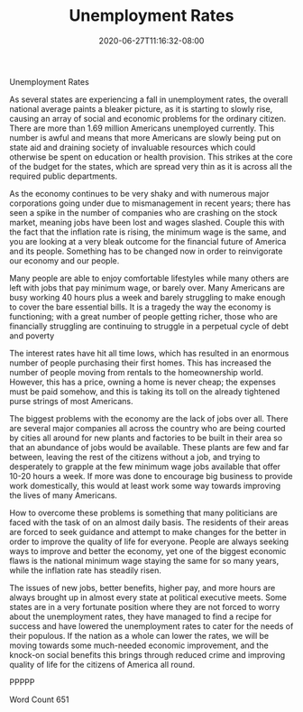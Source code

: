 ﻿---
title: "Unemployment Rates"
date: 2020-06-27T11:16:32-08:00
description: "TXT Tips for Web Success"
featured_image: "/images/TXT.jpg"
tags: ["TXT"]
---

Unemployment Rates

As several states are experiencing a fall in unemployment rates, the overall national average paints a bleaker picture, as it is starting to slowly rise, causing an array of social and economic problems for the ordinary citizen.  There are more than 1.69 million Americans unemployed currently.  This number is awful and means that more Americans are slowly being put on state aid and draining society of invaluable resources which could otherwise be spent on education or health provision.  This strikes at the core of the budget for the states, which are spread very thin as it is across all the required public departments. 

As the economy continues to be very shaky and with numerous major corporations going under due to mismanagement in recent years; there has seen a spike in the number of companies who are crashing on the stock market, meaning jobs have been lost and wages slashed.  Couple this with the fact that the inflation rate is rising, the minimum wage is the same, and you are looking at a very bleak outcome for the financial future of America and its people.  Something has to be changed now in order to reinvigorate our economy and our people.

Many people are able to enjoy comfortable lifestyles while many others are left with jobs that pay minimum wage, or barely over.  Many Americans are busy working 40 hours plus a week and barely struggling to make enough to cover the bare essential bills.  It is a tragedy the way the economy is functioning; with a great number of people getting richer, those who are financially struggling are continuing to struggle in a perpetual cycle of debt and poverty  

The interest rates have hit all time lows, which has resulted in an enormous number of people purchasing their first homes.  This has increased the number of people moving from rentals to the homeownership world.  However, this has a price, owning a home is never cheap; the expenses must be paid somehow, and this is taking its toll on the already tightened purse strings of most Americans.

The biggest problems with the economy are the lack of jobs over all. There are several major companies all across the country who are being courted by cities all around for new plants and factories to be built in their area so that an abundance of jobs would be available.  These plants are few and far between, leaving the rest of the citizens without a job, and trying to desperately to grapple at the few minimum wage jobs available that offer 10-20 hours a week.  If more was done to encourage big business to provide work domestically, this would at least work some way towards improving the lives of many Americans.

How to overcome these problems is something that many politicians are faced with the task of on an almost daily basis.  The residents of their areas are forced to seek guidance and attempt to make changes for the better in order to improve the quality of life for everyone.  People are always seeking ways to improve and better the economy, yet one of the biggest economic flaws is the national minimum wage staying the same for so many years, while the inflation rate has steadily risen.  

The issues of new jobs, better benefits, higher pay, and more hours are always brought up in almost every state at political executive meets.  Some states are in a very fortunate position where they are not forced to worry about the unemployment rates, they have managed to find a recipe for success and have lowered the unemployment rates to cater for the needs of their populous.  If the nation as a whole can lower the rates, we will be moving towards some much-needed economic improvement, and the knock-on social benefits this brings through reduced crime and improving quality of life for the citizens of America all round.

PPPPP

Word Count 651

